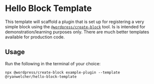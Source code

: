 # Hello Block Template

This template will scaffold a plugin that is set up for registering a very simple block using the [`@wordpress/create-block`](https://developer.wordpress.org/block-editor/reference-guides/packages/packages-create-block/) tool.
Is is intended for demonstration/learning purposes only. There are much better templates available for production code.

## Usage
Run the following in the terminal of your choice:

`npx @wordpress/create-block example-plugin --template @ryanwelcher/hello-block-template`
